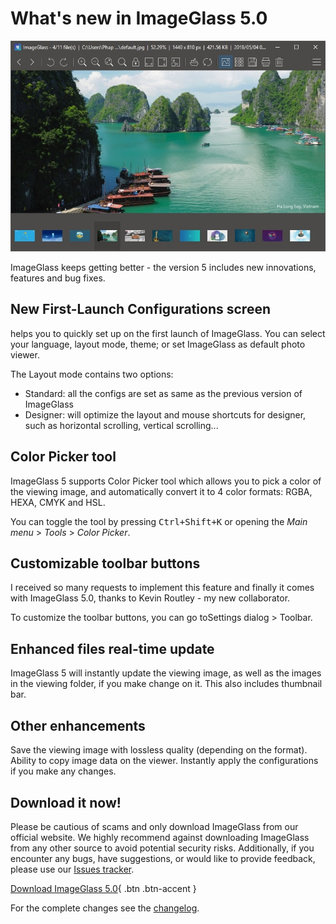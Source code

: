 # What's new in ImageGlass 5.0
![ImageGlass 5.0](https://github.com/ImageGlass/config/blob/main/screenshots/v5.0/5.0_1.jpg?raw=true)

ImageGlass keeps getting better - the version 5 includes new innovations, features and bug fixes.

## New First-Launch Configurations screen
helps you to quickly set up on the first launch of ImageGlass. You can select your language, layout mode, theme; or set ImageGlass as default photo viewer.

The Layout mode contains two options:
- Standard: all the configs are set as same as the previous version of ImageGlass
- Designer: will optimize the layout and mouse shortcuts for designer, such as horizontal scrolling, vertical scrolling...


## Color Picker tool
ImageGlass 5 supports Color Picker tool which allows you to pick a color of the viewing image, and automatically convert it to 4 color formats: RGBA, HEXA, CMYK and HSL.

You can toggle the tool by pressing <kbd>Ctrl+Shift+K</kbd> or opening the *Main menu* > *Tools* > *Color Picker*.


## Customizable toolbar buttons
I received so many requests to implement this feature and finally it comes with ImageGlass 5.0, thanks to Kevin Routley - my new collaborator.

To customize the toolbar buttons, you can go toSettings dialog > Toolbar.


## Enhanced files real-time update
ImageGlass 5 will instantly update the viewing image, as well as the images in the viewing folder, if you make change on it. This also includes thumbnail bar.


## Other enhancements
Save the viewing image with lossless quality (depending on the format).
Ability to copy image data on the viewer.
Instantly apply the configurations if you make any changes.


## Download it now!
Please be cautious of scams and only download ImageGlass from our official website. We highly recommend against downloading ImageGlass from any other source to avoid potential security risks. Additionally, if you encounter any bugs, have suggestions, or would like to provide feedback, please use our [Issues tracker](https://github.com/d2phap/ImageGlass/issues).

[Download ImageGlass 5.0](https://imageglass.org/release/imageglass-5-0-5-7-23){ .btn .btn-accent }

For the complete changes see the [changelog](https://github.com/d2phap/ImageGlass/releases/tag/5.0.5.7).

